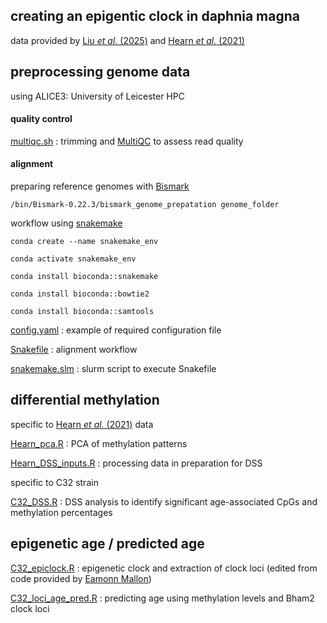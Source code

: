 ## creating an epigentic clock in daphnia magna

data provided by [Liu *et al.* (2025)](https://doi.org/10.1186/s13072-025-00580-y) and [Hearn *et al.* (2021)](https://doi.org/10.1186/s13072-020-00379-z)

## preprocessing genome data

using ALICE3: University of Leicester HPC

#### quality control 

[multiqc.sh](docs/multiqc.sh) : trimming and [MultiQC](https://seqera.io/multiqc/) to assess read quality

#### alignment

preparing reference genomes with [Bismark](https://github.com/FelixKrueger/Bismark)

`/bin/Bismark-0.22.3/bismark_genome_prepatation genome_folder`


workflow using [snakemake](https://snakemake.github.io/)

`conda create --name snakemake_env`

`conda activate snakemake_env `

`conda install bioconda::snakemake`

`conda install bioconda::bowtie2`

`conda install bioconda::samtools`

[config.yaml](docs/config.yaml) : example of required configuration file

[Snakefile](docs/Snakefile) : alignment workflow

[snakemake.slm](docs/snakemake.slm) : slurm script to execute Snakefile

## differential methylation

specific to [Hearn *et al.* (2021)](https://doi.org/10.1186/s13072-020-00379-z) data

[Hearn_pca.R](docs/Hearn_pca.R) : PCA of methylation patterns

[Hearn_DSS_inputs.R](docs/Hearn_DSS_inputs.R) : processing data in preparation for DSS

specific to C32 strain 

[C32_DSS.R](docs/C32_DSS.R) : DSS analysis to identify significant age-associated CpGs and methylation percentages

## epigenetic age / predicted age

[C32_epiclock.R](docs/C32_epiclock.R) : epigenetic clock and extraction of clock loci (edited from code provided by [Eamonn Mallon](https://github.com/EamonnMallon/))

[C32_loci_age_pred.R](docs/C32_loci_age_pred.R) : predicting age using methylation levels and Bham2 clock loci
